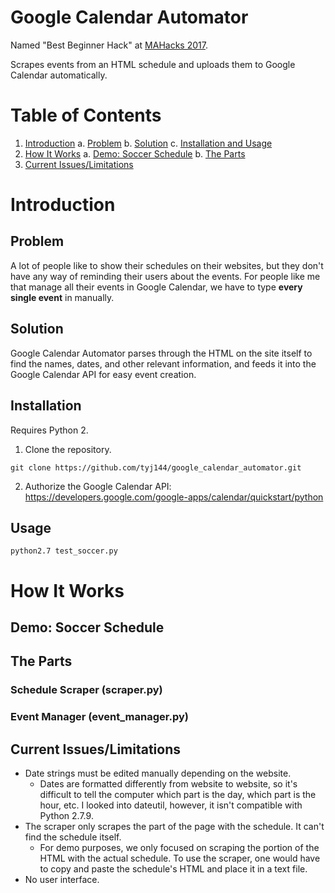 # Google Calendar Automator
Named "Best Beginner Hack" at [MAHacks 2017](https://www.hackerearth.com/sprints/mahacks-spring-2017/).

Scrapes events from an HTML schedule and uploads them to Google Calendar automatically. 

# Table of Contents
1. [Introduction](https://github.com/tyj144/google_calendar_automator/blob/master/README.md#introduction)
  a. [Problem](https://github.com/tyj144/google_calendar_automator/blob/master/README.md#problem)
  b. [Solution](https://github.com/tyj144/google_calendar_automator/blob/master/README.md#solution)
  c. [Installation and Usage](https://github.com/tyj144/google_calendar_automator/blob/master/README.md#installation)
2. [How It Works](https://github.com/tyj144/google_calendar_automator/blob/master/README.md#how-it-works)
 a. [Demo: Soccer Schedule](https://github.com/tyj144/google_calendar_automator/blob/master/README.md#demo-soccer-schedule)
 b. [The Parts](https://github.com/tyj144/google_calendar_automator/blob/master/README.md#the-parts)
3. [Current Issues/Limitations](https://github.com/tyj144/google_calendar_automator/blob/master/README.md#current-issues-limitations)

# Introduction
## Problem
A lot of people like to show their schedules on their websites, but they don't have any way of reminding their users about the events. For people like me that manage all their events in Google Calendar, we have to type **every single event** in manually.

## Solution
Google Calendar Automator parses through the HTML on the site itself to find the names, dates, and other relevant information, and feeds it into the Google Calendar API for easy event creation.

## Installation
Requires Python 2.
1. Clone the repository.
```
git clone https://github.com/tyj144/google_calendar_automator.git
```
2. Authorize the Google Calendar API: https://developers.google.com/google-apps/calendar/quickstart/python

## Usage
```
python2.7 test_soccer.py
```
# How It Works
## Demo: Soccer Schedule

## The Parts
### Schedule Scraper (scraper.py)

### Event Manager (event_manager.py)


## Current Issues/Limitations
* Date strings must be edited manually depending on the website.
  * Dates are formatted differently from website to website, so it's difficult to tell the computer which part is the day, which part is the hour, etc. I looked into dateutil, however, it isn't compatible with Python 2.7.9.
* The scraper only scrapes the part of the page with the schedule. It can't find the schedule itself.
  * For demo purposes, we only focused on scraping the portion of the HTML with the actual schedule. To use the scraper, one would have to copy and paste the schedule's HTML and place it in a text file.
* No user interface.
